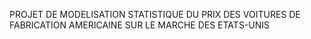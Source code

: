 
PROJET DE MODELISATION STATISTIQUE DU PRIX DES VOITURES DE FABRICATION AMERICAINE SUR LE MARCHE DES ETATS-UNIS
